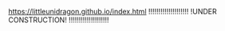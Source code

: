 https://littleunidragon.github.io/index.html
!!!!!!!!!!!!!!!!!!!!
!UNDER CONSTRUCTION!
!!!!!!!!!!!!!!!!!!!!
